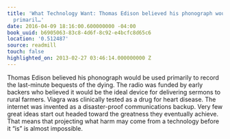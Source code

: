 ```yaml
---
title: 'What Technology Want: Thomas Edison believed his phonograph would be used
  primaril…'
date: 2016-04-09 18:16:00.600000000 -04:00
book_uuid: b6905063-83c8-4d6f-8c92-e4bcfc8d65c6
location: '0.512487'
source: readmill
touch: false
highlighted_on: 2013-02-27 03:46:14.000000000 Z
---
```


Thomas Edison believed his phonograph would be used primarily to record the last-minute bequests of the dying. The radio was funded by early backers who believed it would be the ideal device for delivering sermons to rural farmers. Viagra was clinically tested as a drug for heart disease. The internet was invented as a disaster-proof communications backup. Very few great ideas start out headed toward the greatness they eventually achieve. That means that projecting what harm may come from a technology before it “is” is almost impossible.